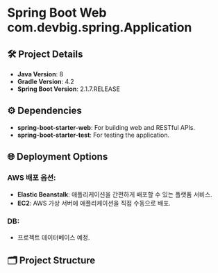 # Spring Boot Web com.devbig.spring.Application


## 🛠 Project Details

- **Java Version**: 8  
- **Gradle Version**: 4.2  
- **Spring Boot Version**: 2.1.7.RELEASE  

## ⚙️ Dependencies

- **spring-boot-starter-web**: For building web and RESTful APIs.
- **spring-boot-starter-test**: For testing the application.

## 🌐 Deployment Options

### AWS 배포 옵션:
- **Elastic Beanstalk**: 애플리케이션을 간편하게 배포할 수 있는 플랫폼 서비스.
- **EC2**: AWS 가상 서버에 애플리케이션을 직접 수동으로 배포.

### DB:
- 프로젝트 데이터베이스 예정.


## 🗂 Project Structure
